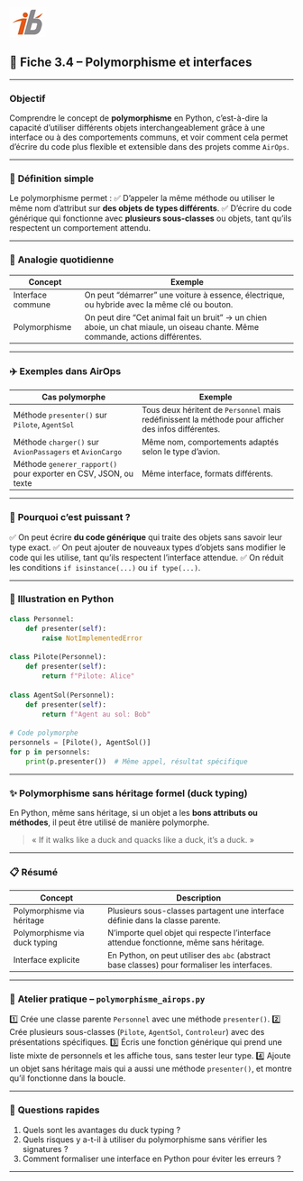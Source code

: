 ![Logo](images\logo.png)

## 🧩 Fiche 3.4 – Polymorphisme et interfaces

---

### **Objectif**

Comprendre le concept de **polymorphisme** en Python, c’est-à-dire la capacité d’utiliser différents objets interchangeablement grâce à une interface ou à des comportements communs, et voir comment cela permet d’écrire du code plus flexible et extensible dans des projets comme `AirOps`.

---

### 🔎 **Définition simple**

Le polymorphisme permet :
✅ D’appeler la même méthode ou utiliser le même nom d’attribut sur **des objets de types différents**.
✅ D’écrire du code générique qui fonctionne avec **plusieurs sous-classes** ou objets, tant qu’ils respectent un comportement attendu.

---

### 🚗 **Analogie quotidienne**

| Concept           | Exemple                                                                                                                         |
| ----------------- | ------------------------------------------------------------------------------------------------------------------------------- |
| Interface commune | On peut “démarrer” une voiture à essence, électrique, ou hybride avec la même clé ou bouton.                                    |
| Polymorphisme     | On peut dire “Cet animal fait un bruit” → un chien aboie, un chat miaule, un oiseau chante. Même commande, actions différentes. |

---

### ✈️ **Exemples dans AirOps**

| Cas polymorphe                                                   | Exemple                                                                                              |
| ---------------------------------------------------------------- | ---------------------------------------------------------------------------------------------------- |
| Méthode `presenter()` sur `Pilote`, `AgentSol`                   | Tous deux héritent de `Personnel` mais redéfinissent la méthode pour afficher des infos différentes. |
| Méthode `charger()` sur `AvionPassagers` et `AvionCargo`         | Même nom, comportements adaptés selon le type d’avion.                                               |
| Méthode `generer_rapport()` pour exporter en CSV, JSON, ou texte | Même interface, formats différents.                                                                  |

---

### 🧠 **Pourquoi c’est puissant ?**

✅ On peut écrire **du code générique** qui traite des objets sans savoir leur type exact.
✅ On peut ajouter de nouveaux types d’objets sans modifier le code qui les utilise, tant qu’ils respectent l’interface attendue.
✅ On réduit les conditions `if isinstance(...)` ou `if type(...)`.

---

### 🔧 **Illustration en Python**

```python
class Personnel:
    def presenter(self):
        raise NotImplementedError

class Pilote(Personnel):
    def presenter(self):
        return f"Pilote: Alice"

class AgentSol(Personnel):
    def presenter(self):
        return f"Agent au sol: Bob"

# Code polymorphe
personnels = [Pilote(), AgentSol()]
for p in personnels:
    print(p.presenter())  # Même appel, résultat spécifique
```

---

### ✨ **Polymorphisme sans héritage formel (duck typing)**

En Python, même sans héritage, si un objet a les **bons attributs ou méthodes**, il peut être utilisé de manière polymorphe.

> « If it walks like a duck and quacks like a duck, it’s a duck. »

---

### 📋 **Résumé**

| Concept                       | Description                                                                                   |
| ----------------------------- | --------------------------------------------------------------------------------------------- |
| Polymorphisme via héritage    | Plusieurs sous-classes partagent une interface définie dans la classe parente.                |
| Polymorphisme via duck typing | N’importe quel objet qui respecte l’interface attendue fonctionne, même sans héritage.        |
| Interface explicite           | En Python, on peut utiliser des `abc` (abstract base classes) pour formaliser les interfaces. |

---

### 🔧 **Atelier pratique – `polymorphisme_airops.py`**

1️⃣ Crée une classe parente `Personnel` avec une méthode `presenter()`.
2️⃣ Crée plusieurs sous-classes (`Pilote`, `AgentSol`, `Controleur`) avec des présentations spécifiques.
3️⃣ Écris une fonction générique qui prend une liste mixte de personnels et les affiche tous, sans tester leur type.
4️⃣ Ajoute un objet sans héritage mais qui a aussi une méthode `presenter()`, et montre qu’il fonctionne dans la boucle.

---

### 🧪 **Questions rapides**

1. Quels sont les avantages du duck typing ?
2. Quels risques y a-t-il à utiliser du polymorphisme sans vérifier les signatures ?
3. Comment formaliser une interface en Python pour éviter les erreurs ?

---
